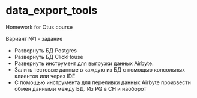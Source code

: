 # data_export_tools
Homework for Otus course

Вариант №1 - задание

- Развернуть БД Postgres
- Развернуть БД ClickHouse
- Развернуть инструмент для выгрузки данных Airbyte.
- Залить тестовые данные в каждую из БД с помощью консольных клиентов или через IDE
- С помощью инструмента для переливки данных Airbyte произвести обмен данными между БД. Из PG в CH и наоборот
